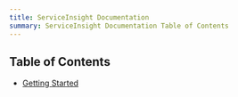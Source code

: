 ```yaml
---
title: ServiceInsight Documentation
summary: ServiceInsight Documentation Table of Contents
---
```


<a name="si-toc"></a>
## Table of Contents ##

- [Getting Started](#getting-started)
